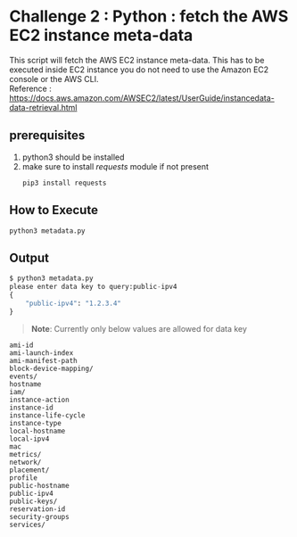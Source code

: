 # Challenge 2 : Python : fetch the AWS EC2 instance meta-data
This script will fetch the AWS EC2 instance meta-data.
This has to be executed inside EC2 instance you do not need to use the Amazon EC2 console or the AWS CLI.  
Reference : https://docs.aws.amazon.com/AWSEC2/latest/UserGuide/instancedata-data-retrieval.html

## prerequisites
1. python3 should be installed
2. make sure to install _requests_ module if not present
    ```
    pip3 install requests
    ```

## How to Execute
```
python3 metadata.py
```
## Output

```python
$ python3 metadata.py
please enter data key to query:public-ipv4
{
    "public-ipv4": "1.2.3.4"
}
```

> **Note**: Currently only below values are allowed for data key
```
ami-id
ami-launch-index
ami-manifest-path
block-device-mapping/
events/
hostname
iam/
instance-action
instance-id
instance-life-cycle
instance-type
local-hostname
local-ipv4
mac
metrics/
network/
placement/
profile
public-hostname
public-ipv4
public-keys/
reservation-id
security-groups
services/
```